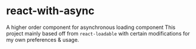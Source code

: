 # react-with-async
A higher order component for asynchronous loading component
This project mainly based off from `react-loadable` with certain modifications for my own preferences & usage.
